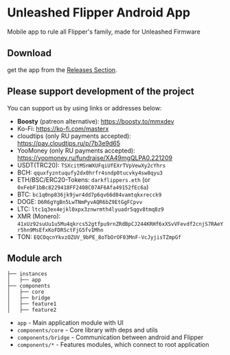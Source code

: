 # Unleashed Flipper Android App

Mobile app to rule all Flipper's family, made for Unleashed Firmware

## Download

get the app from the [Releases Section](https://github.com/DarkFlippers/Unleashed-Flipper-Android-App/releases/latest).

## Please support development of the project

You can support us by using links or addresses below:
* **Boosty** (patreon alternative): https://boosty.to/mmxdev
* Ko-Fi: https://ko-fi.com/masterx
* cloudtips (only RU payments accepted): https://pay.cloudtips.ru/p/7b3e9d65
* YooMoney (only RU payments accepted): https://yoomoney.ru/fundraise/XA49mgQLPA0.221209
* USDT(TRC20): `TSXcitMSnWXUFqiUfEXrTVpVewXy2cYhrs`
* BCH: `qquxfyzntuqufy2dx0hrfr4sndp0tucvky4sw8qyu3`
* ETH/BSC/ERC20-Tokens: `darkflippers.eth` (or `0xFebF1bBc8229418FF2408C07AF6Afa49152fEc6a`)
* BTC: `bc1q0np836jk9jwr4dd7p6qv66d04vamtqkxrecck9`
* DOGE: `D6R6gYgBn5LwTNmPyvAQR6bZ9EtGgFCpvv`
* LTC: `ltc1q3ex4ejkl0xpx3znwrmth4lyuadr5qgv8tmq8z9`
* XMR (Monero): `41xUz92suUu1u5Mu4qkrcs52gtfpu9rnZRdBpCJ244KRHf6xXSvVFevdf2cnjS7RAeYr5hn9MsEfxKoFDRSctFjG5fv1Mhn`
* TON: `EQCOqcnYkvzOZUV_9bPE_8oTbOrOF03MnF-VcJyjisTZmpGf`


## Module arch

```
├── instances
│   ├── app
├── components
│   ├── core
│   ├── bridge
│   ├── feature1
│   ├── feature2
```

- `app` - Main application module with UI
- `components/core` - Core library with deps and utils
- `components/bridge` - Communication between android and Flipper
- `components/*` - Features modules, which connect to root application
